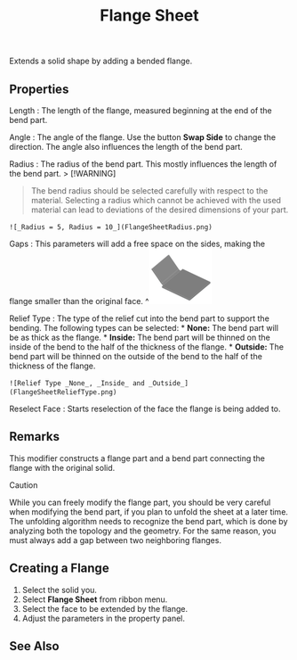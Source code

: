 ﻿---
uid: 5f9b1a87-60f9-448a-860a-567eb18473c8
title: Flange Sheet
---
Extends a solid shape by adding a bended flange.

## Properties
Length
:   The length of the flange, measured beginning at the end of the bend part.

Angle
:   The angle of the flange. Use the button __Swap Side__ to change the direction. The angle also influences the length of the bend part.

Radius
:   The radius of the bend part. This mostly influences the length of the bend part.
    > [!WARNING]
>  The bend radius should be selected carefully with respect to the material. Selecting a radius which cannot be achieved with the used material can lead to deviations of the desired dimensions of your part.

    ![_Radius = 5, Radius = 10_](FlangeSheetRadius.png)

Gaps
:   This parameters will add a free space on the sides, making the flange smaller than the original face.
    ^![_Gaps = 10_ on both sides](FlangeSheetGaps.png)

Relief Type
:   The type of the relief cut into the bend part to support the bending. The following types can be selected:
    * __None:__ The bend part will be as thick as the flange.
    * __Inside:__ The bend part will be thinned on the inside of the bend to the half of the thickness of the flange.
    * __Outside:__ The bend part will be thinned on the outside of the bend to the half of the thickness of the flange.

    ![Relief Type _None_, _Inside_ and _Outside_](FlangeSheetReliefType.png)

Reselect Face
:   Starts reselection of the face the flange is being added to.

## Remarks    
This modifier constructs a flange part and a bend part connecting the flange with the original solid.

> [!CAUTION]
>  While you can freely modify the flange part, you should be very careful when modifying the bend part, if you plan to unfold the sheet at a later time. The unfolding algorithm needs to recognize the bend part, which is done by analyzing both the topology and the geometry. For the same reason, you must always add a gap between two neighboring flanges.

## Creating a Flange
1. Select the solid you.
2. Select __Flange Sheet__ from ribbon menu.
3. Select the face to be extended by the flange.
4. Adjust the parameters in the property panel.

## See Also
[](xref:87d3ecca-434c-474d-befd-47f1bb83370e)

